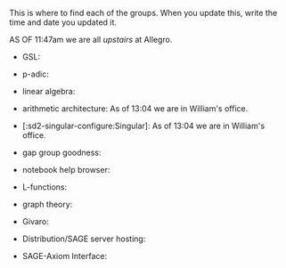 This is where to find each of the groups. When you update this, write the time and date you updated it.

AS OF 11:47am we are all *upstairs* at Allegro.

 * GSL:

 * p-adic:

 * linear algebra:

 * arithmetic architecture: As of 13:04 we are in William's office.

 * [:sd2-singular-configure:Singular]: As of 13:04 we are in William's office.

 * gap group goodness:

 * notebook help browser:

 * L-functions:

 * graph theory:

 * Givaro:

 * Distribution/SAGE server hosting:

 * SAGE-Axiom Interface:

